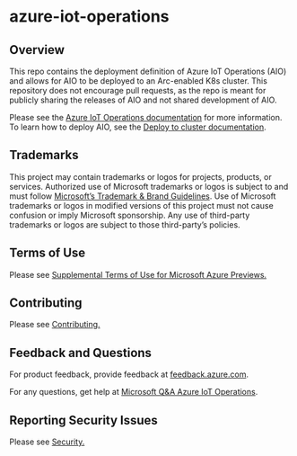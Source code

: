 # azure-iot-operations

## Overview

This repo contains the deployment definition of Azure IoT Operations (AIO) and allows for
AIO to be deployed to an Arc-enabled K8s cluster. This repository does not encourage pull requests, as the repo is 
meant for publicly sharing the releases of AIO and not shared development of AIO.

Please see the [Azure IoT Operations documentation](https://aka.ms/AIOdocs) for more information. To learn how to 
deploy AIO, see the [Deploy to cluster documentation](https://learn.microsoft.com/en-us/azure/iot-operations/deploy-iot-ops/howto-deploy-iot-operations?tabs=github#deploy-extensions).

## Trademarks
This project may contain trademarks or logos for projects, products, or services. Authorized use of Microsoft trademarks or logos is 
subject to and must follow [Microsoft’s Trademark & Brand Guidelines](https://www.microsoft.com/en-us/legal/intellectualproperty/trademarks/usage/general). Use of Microsoft trademarks or logos in modified versions of this
project must not cause confusion or imply Microsoft sponsorship. Any use of third-party trademarks or logos are subject to those 
third-party’s policies.

## Terms of Use
Please see [Supplemental Terms of Use for Microsoft Azure Previews.](https://azure.microsoft.com/en-us/support/legal/preview-supplemental-terms/)

## Contributing
Please see [Contributing.](https://github.com/Azure/azure-iot-operations/blob/main/CONTRIBUTING.md)

## Feedback and Questions
For product feedback, provide feedback at [feedback.azure.com](https://feedback.azure.com/d365community/forum/20152d6e-6a76-ee11-8179-000d3a1abe9e).

For any questions, get help at [Microsoft Q&A Azure IoT Operations](https://learn.microsoft.com/en-us/answers/tags/464/azure-iot-operations).

## Reporting Security Issues
Please see [Security.](https://github.com/Azure/azure-iot-operations/blob/main/SECURITY.md)
